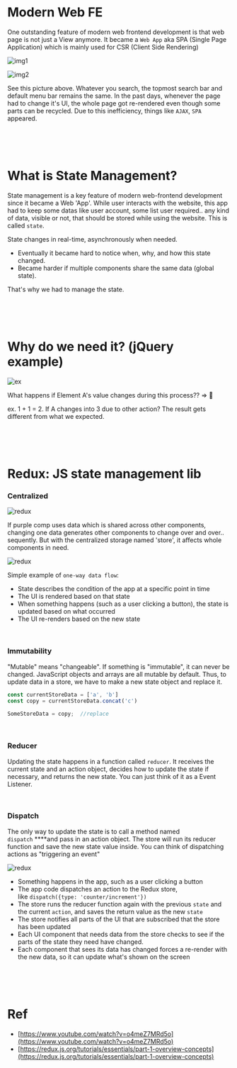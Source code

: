 # Modern Web FE

One outstanding feature of modern web frontend development is that web page is not just a View anymore. It became a `Web App` aka SPA (Single Page Application) which is mainly used for CSR (Client Side Rendering)

![img1](https://s3.us-west-2.amazonaws.com/secure.notion-static.com/8bd05c4a-a4a2-45e9-b4b5-8f0915f65687/Screen_Shot_2021-07-24_at_2.25.40_PM.png?X-Amz-Algorithm=AWS4-HMAC-SHA256&X-Amz-Credential=AKIAT73L2G45O3KS52Y5%2F20210728%2Fus-west-2%2Fs3%2Faws4_request&X-Amz-Date=20210728T231518Z&X-Amz-Expires=86400&X-Amz-Signature=a40b040362fb2835b71bc5cf2e158746fd75806476a021154ef3c67a08cbc735&X-Amz-SignedHeaders=host&response-content-disposition=filename%20%3D%22Screen_Shot_2021-07-24_at_2.25.40_PM.png%22)

![img2](https://s3.us-west-2.amazonaws.com/secure.notion-static.com/ba89c344-4128-49e5-bdbc-f9ba835b71bd/Screen_Shot_2021-07-24_at_2.27.35_PM.png?X-Amz-Algorithm=AWS4-HMAC-SHA256&X-Amz-Credential=AKIAT73L2G45O3KS52Y5%2F20210728%2Fus-west-2%2Fs3%2Faws4_request&X-Amz-Date=20210728T231519Z&X-Amz-Expires=86400&X-Amz-Signature=d83c3b6b16afbeecd68d28d9f85c74c26bc7959513faa01516a6d4d66dc72dcf&X-Amz-SignedHeaders=host&response-content-disposition=filename%20%3D%22Screen_Shot_2021-07-24_at_2.27.35_PM.png%22)

See this picture above. Whatever you search, the topmost search bar and default menu bar remains the same. In the past days, whenever the page had to change it's UI, the whole page got re-rendered even though some parts can be recycled. Due to this inefficiency, things like `AJAX`, `SPA` appeared.


<br/>
<br/>
<br/>

# What is State Management?

State management is a key feature of modern web-frontend development since it became a Web 'App'. While user interacts with the website, this app had to keep some datas like user account, some list user required.. any kind of data, visible or not, that should be stored while using the website. This is called `state`.

State changes in real-time, asynchronously when needed. 

- Eventually it became hard to notice when, why, and how this state changed.
- Became harder if multiple components share the same data (global state).

That's why we had to manage the state.

<br/>
<br/>
<br/>

# Why do we need it? (jQuery example)

![ex](https://s3.us-west-2.amazonaws.com/secure.notion-static.com/3c088a62-a55f-4aca-af78-e336902b543e/Screen_Shot_2021-07-24_at_2.48.15_PM.png?X-Amz-Algorithm=AWS4-HMAC-SHA256&X-Amz-Credential=AKIAT73L2G45O3KS52Y5%2F20210728%2Fus-west-2%2Fs3%2Faws4_request&X-Amz-Date=20210728T231501Z&X-Amz-Expires=86400&X-Amz-Signature=02b053ea3dffc39a9b033c4ba1c5b8947d6c924c9007faa38d3408f88d1227f2&X-Amz-SignedHeaders=host&response-content-disposition=filename%20%3D%22Screen_Shot_2021-07-24_at_2.48.15_PM.png%22)

What happens if Element A's value changes during this process?? ⇒ 🐞

ex. 1 + 1 = 2. If A changes into 3 due to other action? The result gets different from what we expected.

<br/>
<br/>
<br/>

# Redux: JS state management lib

### **Centralized**

![redux](https://d33wubrfki0l68.cloudfront.net/ad84329dd5954534bf33efccee44ed626cfac0e0/b50a1/static/2230e860e08c131512cc87f7fd80a923/0b533/0.png)

If purple comp uses data which is shared across other components, changing one data generates other components to change over and over.. sequently. But with the centralized storage named 'store', it affects whole components in need.

![redux](https://redux.js.org/assets/images/one-way-data-flow-04fe46332c1ccb3497ecb04b94e55b97.png)

Simple example of `one-way data flow`:

- State describes the condition of the app at a specific point in time
- The UI is rendered based on that state
- When something happens (such as a user clicking a button), the state is updated based on what occurred
- The UI re-renders based on the new state

<br/>

### **Immutability**

"Mutable" means "changeable". If something is "immutable", it can never be changed. JavaScript objects and arrays are all mutable by default. Thus, to update data in a store, we have to make a new state object and replace it.

```jsx
const currentStoreData = ['a', 'b']
const copy = currentStoreData.concat('c')

SomeStoreData = copy;  //replace
```

<br/>

### **Reducer**

Updating the state happens in a function called `reducer`. It receives the current state and an action object, decides how to update the state if necessary, and returns the new state. You can just think of it as a Event Listener.

<br/>

### **Dispatch**

The only way to update the state is to call a method named `dispatch` ****and pass in an action object. The store will run its reducer function and save the new state value inside. You can think of dispatching actions as "triggering an event" 

![redux](https://redux.js.org/assets/images/ReduxDataFlowDiagram-49fa8c3968371d9ef6f2a1486bd40a26.gif)

- Something happens in the app, such as a user clicking a button
- The app code dispatches an action to the Redux store, like `dispatch({type: 'counter/increment'})`
- The store runs the reducer function again with the previous `state` and the current `action`, and saves the return value as the new `state`
- The store notifies all parts of the UI that are subscribed that the store has been updated
- Each UI component that needs data from the store checks to see if the parts of the state they need have changed.
- Each component that sees its data has changed forces a re-render with the new data, so it can update what's shown on the screen

<br/>
<br/>
<br/>

# Ref

- [https://www.youtube.com/watch?v=o4meZ7MRd5o](https://www.youtube.com/watch?v=o4meZ7MRd5o)
- [https://redux.js.org/tutorials/essentials/part-1-overview-concepts](https://redux.js.org/tutorials/essentials/part-1-overview-concepts)